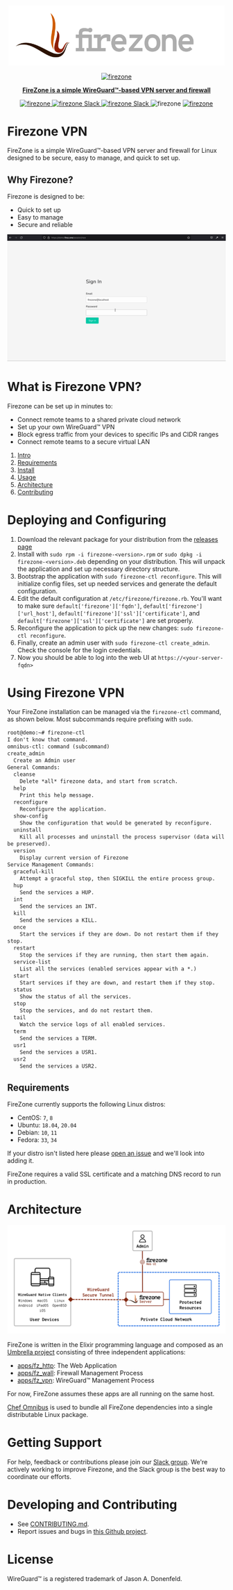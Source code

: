 <p align="center">
  <img src="./apps/fz_http/assets/static/images/logo-text.svg" alt="firezone logo" width="500"/>
</p>
<p align="center">
  <a href="https://firez.one">
    <img src="https://img.shields.io/badge/firezone-beta v0.0.5-red" alt="firezone" />
</p>
<p align="center">
  <b>FireZone is a simple WireGuard™-based VPN server and firewall</b>
</p>
<p align="center">
  <a href="https://firez.one">
    <img src="https://img.shields.io/badge/firezone-beta v0.0.5-red" alt="firezone" />
  </a>
  <a href="https://e04kusl9oz5.typeform.com/to/zahKLf3d">
    <img src="https://img.shields.io/static/v1?logo=openbugbounty&logoColor=959DA5&label=feedback&labelColor=333a41&message=submit&color=3AC358" alt="firezone Slack" />
  </a>
  <a href="https://e04kusl9oz5.typeform.com/to/rpMtkZw4">
    <img src="https://img.shields.io/static/v1?logo=slack&logoColor=959DA5&label=community&labelColor=333a41&message=join&color=611f69" alt="firezone Slack" />
  </a>
  <a>
    <img src="https://img.shields.io/static/v1?logo=github&logoColor=959DA5&label=Test&labelColor=333a41&message=passing&color=3AC358" alt="firezone" />
  </a>
  <a href="https://coveralls.io/repos/github/firezone/firezone/badge.svg?branch=master">
    <img src="https://img.shields.io/static/v1?label=coverage&labelColor=333a41&message=66%&color=D7614A" alt="firezone" />
  </a>
</p>

# Firezone VPN
FireZone is a simple WireGuard™-based VPN server and firewall for Linux designed to be secure, easy to manage, and quick to set up.
## Why Firezone?
Firezone is designed to be:

- Quick to set up
- Easy to manage
- Secure and reliable


![Architecture](./apps/fz_http/assets/static/images/firezone-usage.gif)

# What is Firezone VPN?

Firezone can be set up in minutes to:

- Connect remote teams to a shared private cloud network
- Set up your own WireGuard™ VPN
- Block egress traffic from your devices to specific IPs and CIDR ranges
- Connect remote teams to a secure virtual LAN

1. [Intro](#intro)
2. [Requirements](#requirements)
3. [Install](#install)
4. [Usage](#usage)
5. [Architecture](#architecture)
6. [Contributing](#contributing)


# Deploying and Configuring

1. Download the relevant package for your distribution from the [releases page](https://github.com/firezone/firezone/releases)
2. Install with `sudo rpm -i firezone-<version>.rpm` or `sudo dpkg -i firezone-<version>.deb` depending on your distribution. This will unpack the application and set up necessary directory structure.
3. Bootstrap the application with `sudo firezone-ctl reconfigure`. This will initialize config files, set up needed services and generate the default configuration.
4. Edit the default configuration at `/etc/firezone/firezone.rb`. You'll want to make sure `default['firezone']['fqdn']`, `default['firezone']['url_host']`, `default['firezone']['ssl']['certificate']`, and `default['firezone']['ssl']['certificate']` are set properly.
5. Reconfigure the application to pick up the new changes: `sudo firezone-ctl reconfigure`.
6. Finally, create an admin user with `sudo firezone-ctl create_admin`. Check the console for the login credentials.
7. Now you should be able to log into the web UI at `https://<your-server-fqdn>`

# Using Firezone VPN

Your FireZone installation can be managed via the `firezone-ctl` command, as shown below. Most subcommands require prefixing with `sudo`.

```shell
root@demo:~# firezone-ctl
I don't know that command.
omnibus-ctl: command (subcommand)
create_admin
  Create an Admin user
General Commands:
  cleanse
    Delete *all* firezone data, and start from scratch.
  help
    Print this help message.
  reconfigure
    Reconfigure the application.
  show-config
    Show the configuration that would be generated by reconfigure.
  uninstall
    Kill all processes and uninstall the process supervisor (data will be preserved).
  version
    Display current version of Firezone
Service Management Commands:
  graceful-kill
    Attempt a graceful stop, then SIGKILL the entire process group.
  hup
    Send the services a HUP.
  int
    Send the services an INT.
  kill
    Send the services a KILL.
  once
    Start the services if they are down. Do not restart them if they stop.
  restart
    Stop the services if they are running, then start them again.
  service-list
    List all the services (enabled services appear with a *.)
  start
    Start services if they are down, and restart them if they stop.
  status
    Show the status of all the services.
  stop
    Stop the services, and do not restart them.
  tail
    Watch the service logs of all enabled services.
  term
    Send the services a TERM.
  usr1
    Send the services a USR1.
  usr2
    Send the services a USR2.
```

## Requirements

FireZone currently supports the following Linux distros:

- CentOS: `7`, `8`
- Ubuntu: `18.04`, `20.04`
- Debian: `10`, `11`
- Fedora: `33`, `34`

If your distro isn't listed here please [open an issue](https://github.com/firezone/firezone/issues/new/choose) and we'll look into adding it.

FireZone requires a valid SSL certificate and a matching DNS record to run in production.

# Architecture

![Architecture](./apps/fz_http/assets/static/images/firezone-architecture-diagram-1.png)

FireZone is written in the Elixir programming language and composed as an [Umbrella
project](https://elixir-lang.org/getting-started/mix-otp/dependencies-and-umbrella-projects.html)
consisting of three independent applications:

- [apps/fz_http](apps/fz_http): The Web Application
- [apps/fz_wall](apps/fz_wall): Firewall Management Process
- [apps/fz_vpn](apps/fz_vpn): WireGuard™ Management Process

For now, FireZone assumes these apps are all running on the same host.

[Chef Omnibus](https://github.com/chef/omnibus) is used to bundle all FireZone dependencies into a single distributable Linux package.

# Getting Support
For help, feedback or contributions please join our [Slack group](https://admin.typeform.com/form/rpMtkZw4/create?block=a9c11a46-1dcf-4155-b447-0d8ce5700d5f). We're actively working to improve Firezone, and the Slack group is the best way to coordinate our efforts.


# Developing and Contributing

- See [CONTRIBUTING.md](CONTRIBUTING.md).
- Report issues and bugs in [this Github project]().

# License

WireGuard™ is a registered trademark of Jason A. Donenfeld.
